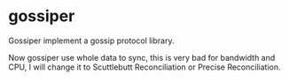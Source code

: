 # gossiper
Gossiper implement a gossip protocol library.

Now gossiper use whole data to sync, this is very bad for bandwidth and CPU, I will change it to Scuttlebutt Reconciliation or Precise Reconciliation. 

